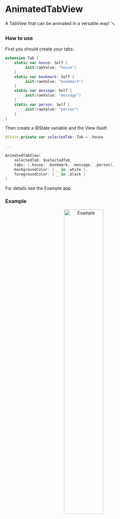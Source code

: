 # AnimatedTabView
A TabView that can be animated in a versatile way! 🪛

### How to use

First you should create your tabs:

```swift
extension Tab {
    static var house: Self {
        .init(rawValue: "house")
    }
    static var bookmark: Self {
        .init(rawValue: "bookmark")
    }
    static var message: Self {
        .init(rawValue: "message")
    }
    static var person: Self {
        .init(rawValue: "person")
    }
}
```

Then create a @State variable and the View itself:


```swift
@State private var selectedTab: Tab = .house

...
                
AnimatedTabView(
    selectedTab: $selectedTab,
    tabs: [.house, .bookmark, .message, .person],
    backgroundColor: { _ in .white },
    foregroundColor: { _ in .black }
)
```

For details see the Example app.

### Example

<p style="text-align:center;"><img src="https://github.com/stateman92/AnimatedTabView/blob/main/Resources/screenrecording.gif?raw=true" width="50%" alt="Example"></p>
